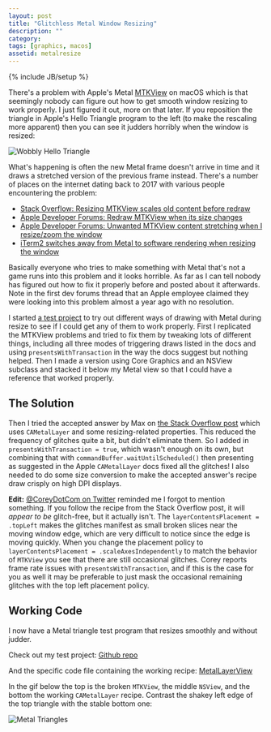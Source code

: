 ```yaml
---
layout: post
title: "Glitchless Metal Window Resizing"
description: ""
category:
tags: [graphics, macos]
assetid: metalresize
---
```

{% include JB/setup %}

There's a problem with Apple's Metal [MTKView](https://developer.apple.com/documentation/metalkit/mtkview) on macOS which is that seemingly nobody can figure out how to get smooth window resizing to work properly. I just figured it out, more on that later. If you reposition the triangle in Apple's Hello Triangle program to the left (to make the rescaling more apparent) then you can see it judders horribly when the window is resized:

![Wobbly Hello Triangle]({{PAGE_ASSETS}}/wobbly_hello_triangle.gif)

What's happening is often the new Metal frame doesn't arrive in time and it draws a stretched version of the previous frame instead. There's a number of places on the internet dating back to 2017 with various people encountering the problem:

- [Stack Overflow: Resizing MTKView scales old content before redraw](https://stackoverflow.com/questions/45375548/resizing-mtkview-scales-old-content-before-redraw)
- [Apple Developer Forums: Redraw MTKView when its size changes](https://forums.developer.apple.com/thread/77901)
- [Apple Developer Forums: Unwanted MTKView content stretching when I resize/zoom the window](https://forums.developer.apple.com/thread/94765)
- [iTerm2 switches away from Metal to software rendering when resizing the window](https://github.com/gnachman/iTerm2/blob/ed8e2544726e686fe81d71fdec25cd8c5884be4d/sources/PTYTab.m#L5215)

Basically everyone who tries to make something with Metal that's not a game runs into this problem and it looks horrible. As far as I can tell nobody has figured out how to fix it properly before and posted about it afterwards. Note in the first dev forums thread that an Apple employee claimed they were looking into this problem almost a year ago with no resolution.

I started [a test project](https://github.com/trishume/MetalTest) to try out different ways of drawing with Metal during resize to see if I could get any of them to work properly. First I replicated the MTKView problems and tried to fix them by tweaking lots of different things, including all three modes of triggering draws listed in the docs and using `presentsWithTransaction` in the way the docs suggest but nothing helped. Then I made a version using Core Graphics and an NSView subclass and stacked it below my Metal view so that I could have a reference that worked properly.

## The Solution

Then I tried the accepted answer by Max on [the Stack Overflow post](https://stackoverflow.com/questions/45375548/resizing-mtkview-scales-old-content-before-redraw) which uses `CAMetalLayer` and some resizing-related properties. This reduced the frequency of glitches quite a bit, but didn't eliminate them. So I added in `presentsWithTransaction = true`, which wasn't enough on its own, but combining that with  `commandBuffer.waitUntilScheduled()` then presenting as suggested in the Apple `CAMetalLayer` docs fixed all the glitches! I also needed to do some size conversion to make the accepted answer's recipe draw crisply on high DPI displays.

**Edit:** [@CoreyDotCom on Twitter](https://twitter.com/CoreyDotCom/status/1141653060843950081) reminded me I forgot to mention something. If you follow the recipe from the Stack Overflow post, it will _appear to be_ glitch-free, but it actually isn't. The `layerContentsPlacement = .topLeft` makes the glitches manifest as small broken slices near the moving window edge, which are very difficult to notice since the edge is moving quickly. When you change the placement policy to `layerContentsPlacement = .scaleAxesIndependently` to match the behavior of `MTKView` you see that there are still occasional glitches. Corey reports frame rate issues with `presentsWithTransaction`, and if this is the case for you as well it may be preferable to just mask the occasional remaining glitches with the top left placement policy.

## Working Code

I now have a Metal triangle test program that resizes smoothly and without judder.

Check out my test project: [Github repo](https://github.com/trishume/MetalTest)

And the specific code file containing the working recipe: [MetalLayerView](https://github.com/trishume/MetalTest/blob/master/MetalTest2/MetalLayerView.swift)

In the gif below the top is the broken `MTKView`, the middle `NSView`, and the bottom the working `CAMetalLayer` recipe. Contrast the shakey left edge of the top triangle with the stable bottom one:

![Metal Triangles]({{PAGE_ASSETS}}/metal_triangles.gif)




